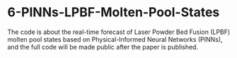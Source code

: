 # 6-PINNs-LPBF-Molten-Pool-States
The code is about the real-time forecast of Laser Powder Bed Fusion (LPBF) molten pool states based on Physical-Informed Neural Networks (PINNs), and the full code will be made public after the paper is published.

